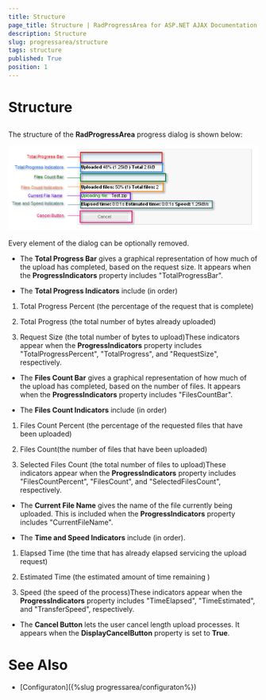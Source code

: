 ```yaml
---
title: Structure
page_title: Structure | RadProgressArea for ASP.NET AJAX Documentation
description: Structure
slug: progressarea/structure
tags: structure
published: True
position: 1
---
```


# Structure



## 

The structure of the **RadProgressArea** progress dialog is shown below:

![upload radprogressarea structure](images/radprogressarea_structure.png)

Every element of the dialog can be optionally removed.

* The **Total Progress Bar** gives a graphical representation of how much of the upload has completed, based on the request size. It appears when the **ProgressIndicators** property includes "TotalProgressBar".

* The **Total Progress Indicators** include (in order)

1. Total Progress Percent (the percentage of the request that is complete)

1. Total Progress (the total number of bytes already uploaded)

1. Request Size (the total number of bytes to upload)These indicators appear when the **ProgressIndicators** property includes "TotalProgressPercent", "TotalProgress", and "RequestSize", respectively.

* The **Files Count Bar** gives a graphical representation of how much of the upload has completed, based on the number of files. It appears when the **ProgressIndicators** property includes "FilesCountBar".

* The **Files Count Indicators** include (in order)

1. Files Count Percent (the percentage of the requested files that have been uploaded)

1. Files Count(the number of files that have been uploaded)

1. Selected Files Count (the total number of files to upload)These indicators appear when the **ProgressIndicators** property includes "FilesCountPercent", "FilesCount", and "SelectedFilesCount", respectively.

* The **Current File Name** gives the name of the file currently being uploaded. This is included when the **ProgressIndicators** property includes "CurrentFileName".

* The **Time and Speed Indicators** include (in order).

1. Elapsed Time (the time that has already elapsed servicing the upload request)

1. Estimated Time (the estimated amount of time remaining )

1. Speed (the speed of the process)These indicators appear when the **ProgressIndicators** property includes "TimeElapsed", "TimeEstimated", and "TransferSpeed", respectively.

* The **Cancel Button** lets the user cancel length upload processes. It appears when the **DisplayCancelButton** property is set to **True**.

# See Also

 * [Configuraton]({%slug progressarea/configuraton%})

